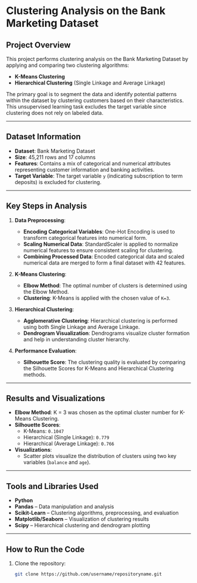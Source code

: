 # Clustering Analysis on the Bank Marketing Dataset

## Project Overview
This project performs clustering analysis on the Bank Marketing Dataset by applying and comparing two clustering algorithms:
- **K-Means Clustering** 
- **Hierarchical Clustering** (Single Linkage and Average Linkage)

The primary goal is to segment the data and identify potential patterns within the dataset by clustering customers based on their characteristics. This unsupervised learning task excludes the target variable since clustering does not rely on labeled data.

---

## Dataset Information
- **Dataset**: Bank Marketing Dataset
- **Size**: 45,211 rows and 17 columns
- **Features**: Contains a mix of categorical and numerical attributes representing customer information and banking activities.
- **Target Variable**: The target variable `y` (indicating subscription to term deposits) is excluded for clustering.

---

## Key Steps in Analysis
1. **Data Preprocessing**:
   - **Encoding Categorical Variables**: One-Hot Encoding is used to transform categorical features into numerical form.
   - **Scaling Numerical Data**: StandardScaler is applied to normalize numerical features to ensure consistent scaling for clustering.
   - **Combining Processed Data**: Encoded categorical data and scaled numerical data are merged to form a final dataset with 42 features.

2. **K-Means Clustering**:
   - **Elbow Method**: The optimal number of clusters is determined using the Elbow Method. 
   - **Clustering**: K-Means is applied with the chosen value of `K=3`.

3. **Hierarchical Clustering**:
   - **Agglomerative Clustering**: Hierarchical clustering is performed using both Single Linkage and Average Linkage.
   - **Dendrogram Visualization**: Dendrograms visualize cluster formation and help in understanding cluster hierarchy.

4. **Performance Evaluation**:
   - **Silhouette Score**: The clustering quality is evaluated by comparing the Silhouette Scores for K-Means and Hierarchical Clustering methods.

---

## Results and Visualizations
- **Elbow Method**: K = 3 was chosen as the optimal cluster number for K-Means Clustering.
- **Silhouette Scores**:
   - K-Means: `0.1047`
   - Hierarchical (Single Linkage): `0.779`
   - Hierarchical (Average Linkage): `0.766`
- **Visualizations**:
   - Scatter plots visualize the distribution of clusters using two key variables (`balance` and `age`).

---

## Tools and Libraries Used
- **Python** 
- **Pandas** – Data manipulation and analysis
- **Scikit-Learn** – Clustering algorithms, preprocessing, and evaluation
- **Matplotlib/Seaborn** – Visualization of clustering results
- **Scipy** – Hierarchical clustering and dendrogram plotting

---

## How to Run the Code
1. Clone the repository:
   ```bash
   git clone https://github.com/username/repositoryname.git
